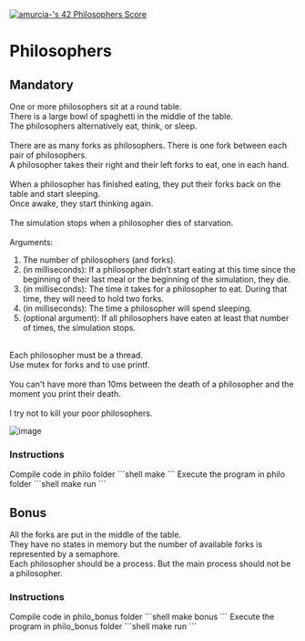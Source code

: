 <html>
<a href="https://github.com/JaeSeoKim/badge42"><img src="https://badge42.vercel.app/api/v2/cl56x7ufz003509jr5i8cj5cl/project/2781000" alt="amurcia-'s 42 Philosophers Score" /></a>
<body>
<h1>Philosophers </h1>
<h2>Mandatory </h2>
One or more philosophers sit at a round table.<br>
There is a large bowl of spaghetti in the middle of the table.<br>
The philosophers alternatively eat, think, or sleep. <br><br>
There are as many forks as philosophers. There is one fork between each pair of philosophers.<br>
A philosopher takes their right and their left forks to eat, one in each hand.<br><br>
When a philosopher has finished eating, they put their forks back on the table and start sleeping.<br>
Once awake, they start thinking again.<br><br>
The simulation stops when a philosopher dies of starvation.<br>
<br>
Arguments:
<ol>
<li>The number of philosophers (and forks).</li>
<li> (in milliseconds): If a philosopher didn’t start eating at this time since the beginning of their last meal or the beginning of the simulation, they die.
<li> (in milliseconds): The time it takes for a philosopher to eat. During that time, they will need to hold two forks. </li>
<li> (in milliseconds): The time a philosopher will spend sleeping.</li>
<li> (optional argument): If all philosophers have eaten at least that number of times, the simulation stops.</li></ol>
<br>
Each philosopher must be a thread. <br>
Use mutex for forks and to use printf.<br><br>
You can't have more than 10ms between the death of a philosopher and the moment you print their death.<br><br>
I try not to kill your poor philosophers.<br>

![image](https://user-images.githubusercontent.com/102992210/197512944-13dc10d4-d55f-46cc-85e7-8b3382fcde9a.png)

<h3>Instructions</h3>
Compile code in philo folder
```shell
make
```
Execute the program in philo folder
```shell
make run
```

<h2>Bonus</h2>

All the forks are put in the middle of the table.<br>
They have no states in memory but the number of available forks is represented by
a semaphore.<br>
Each philosopher should be a process. But the main process should not be a
philosopher.<br>

<h3>Instructions</h3>
Compile code in philo_bonus folder
```shell
make bonus
```
Execute the program in philo_bonus folder
```shell
make run
```
</body>
</html>
